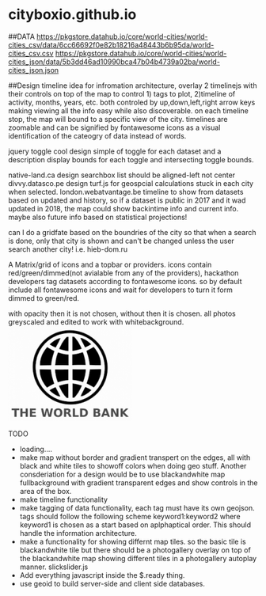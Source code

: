 # cityboxio.github.io

##DATA
https://pkgstore.datahub.io/core/world-cities/world-cities_csv/data/6cc66692f0e82b18216a48443b6b95da/world-cities_csv.csv
https://pkgstore.datahub.io/core/world-cities/world-cities_json/data/5b3dd46ad10990bca47b04b4739a02ba/world-cities_json.json

##Design
timeline idea for infromation architecture, overlay 2 timelinejs with their controls on top of the map to control 1) tags to plot, 2)timeline of activity, months, years, etc. both controled by up,down,left,right arrow keys making viewing all the info easy while also discoverable. on each timeline stop, the map will bound to a specific view of the city. timelines are zoomable and can be signified by fontawesome icons as a visual identification of the cateogry of data instead of words.


jquery toggle cool design simple of toggle for each dataset and a description
display bounds for each toggle and intersecting toggle bounds.

native-land.ca design
searchbox list should be aligned-left not center
divvy.datasco.pe design
turf.js for geospcial calculations
stuck in each city when selected.
london.webatvantage.be timeline to show from datasets based on updated and history, so if a dataset is public in 2017 and it wad updated in 2018, the map could show backintime info and current info. maybe also future info based on statistical projections!

can I do a gridfate based on the boundries of the city so that when a search is done, only that city is shown and can't be changed unless the user search another city! i.e. hieb-dom.ru

A Matrix/grid of icons and a topbar or providers. icons contain red/green/dimmed(not avialable from any of the providers), hackathon developers tag datasets according to fontawesome icons. so by default include all fontawesome icons and wait for developers to turn it form dimmed to green/red.

with opacity then it is not chosen, without then it is chosen. all photos greyscaled and edited to work with whitebackground.
<img src="img/datasources/worldbank.png" alt="worldbank" style="width: 250px">


TODO
- loading....
- make map without border and gradient transpert on the edges, all with black and white tiles to showoff colors when doing geo stuff. Another consderiation for a design would be to use blackandwhite map fullbackground with gradient transparent edges and show controls in the area of the box.
- make timeline functionality
- make tagging of data functionality, each tag must have its own geojson. tags should follow the following scheme keyword1:keyword2 where keyword1 is chosen as a start based on aplphaptical order. This should handle the information architecture.
- make a functionality for showing differnt map tiles. so the basic tile is blackandwhite tile but there should be a photogallery overlay on top of the blackandwhite map showing different tiles in a photogallery autoplay manner. slickslider.js
- Add everything javascript inside the $.ready thing. 
- use geoid to build server-side and client side databases. 
